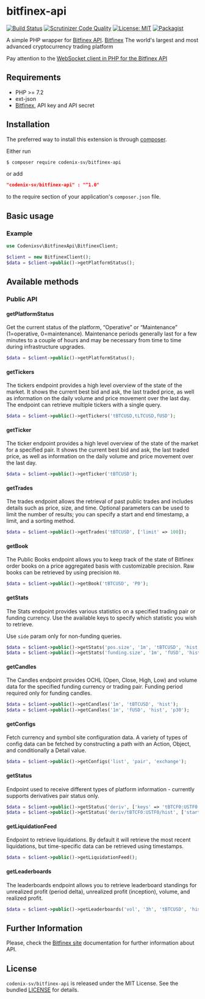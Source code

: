 # bitfinex-api
[![Build Status](https://travis-ci.com/codenix-sv/bitfinex-api.svg?branch=master)](https://travis-ci.com/codenix-sv/bitfinex-api)
[![Scrutinizer Code Quality](https://scrutinizer-ci.com/g/codenix-sv/bitfinex-api/badges/quality-score.png?b=master)](https://scrutinizer-ci.com/g/codenix-sv/bitfinex-api/?branch=master)
[![License: MIT](https://img.shields.io/github/license/codenix-sv/bitfinex-api)](https://github.com/codenix-sv/bitfinex-api/blob/master/LICENSE)
[![Packagist](https://img.shields.io/packagist/dt/codenix-sv/bitfinex-api)](https://packagist.org/packages/codenix-sv/bitfinex-api)

A simple PHP wrapper for [Bitfinex API](https://docs.bitfinex.com/docs/rest-general). [Bitfinex](https://www.bitfinex.com) The world's largest and most advanced cryptocurrency trading platform

Pay attention to the [WebSocket client in PHP for the Bitfinex API](https://github.com/codenix-sv/bitfinex-api-ws)

## Requirements

* PHP >= 7.2
* ext-json
* [Bitfinex](https://www.bitfinex.com), API key and API secret

## Installation

The preferred way to install this extension is through [composer](http://getcomposer.org/download/).

Either run

```bash
$ composer require codenix-sv/bitfinex-api
```
or add

```json
"codenix-sv/bitfinex-api" : "^1.0"
```

to the require section of your application's `composer.json` file.

## Basic usage

### Example
```php
use Codenixsv\BitfinexApi\BitfinexClient;

$client = new BitfinexClient();
$data = $client->public()->getPlatformStatus();
```
## Available methods

### Public API

#### getPlatformStatus
Get the current status of the platform, “Operative” or “Maintenance” (1=operative, 0=maintenance). Maintenance periods generally last for a 
few minutes to a couple of hours and may be necessary from time to time during infrastructure upgrades.

```php
$data = $client->public()->getPlatformStatus();
```

#### getTickers
The tickers endpoint provides a high level overview of the state of the market. It shows the current best bid and ask,
the last traded price, as well as information on the daily volume and price movement over the last day. The endpoint can retrieve multiple tickers with a single query.
```php
$data = $client->public()->getTickers('tBTCUSD,tLTCUSD,fUSD');
```

#### getTicker
The ticker endpoint provides a high level overview of the state of the market for a specified pair. It shows the current
best bid and ask, the last traded price, as well as information on the daily volume and price movement over the last day.
```php
$data = $client->public()->getTicker('tBTCUSD');
```

#### getTrades
The trades endpoint allows the retrieval of past public trades and includes details such as price, size, and time. 
Optional parameters can be used to limit the number of results; you can specify a start and end timestamp, a limit, and a sorting method.
```php
$data = $client->public()->getTrades('tBTCUSD', ['limit' => 100]);
```

#### getBook
The Public Books endpoint allows you to keep track of the state of Bitfinex order books on a price aggregated basis with
customizable precision. Raw books can be retrieved by using precision `R0`. 
```php
$data = $client->public()->getBook('tBTCUSD', 'P0');
```

#### getStats
The Stats endpoint provides various statistics on a specified trading pair or funding currency. Use the available keys 
to specify which statistic you wish to retrieve.

Use `side` param only for non-funding queries.
```php
$data = $client->public()->getStats('pos.size', '1m', 'tBTCUSD', 'hist', 'long');
$data = $client->public()->getStats('funding.size', '1m', 'fUSD', 'hist');
```

#### getCandles
The Candles endpoint provides OCHL (Open, Close, High, Low) and volume data for the specified funding currency or trading pair.
Funding period required only for funding candles.
```php
$data = $client->public()->getCandles('1m', 'tBTCUSD', 'hist');
$data = $client->public()->getCandles('1m', 'fUSD', 'hist', 'p30');
```

#### getConfigs
Fetch currency and symbol site configuration data.
A variety of types of config data can be fetched by constructing a path with an Action, Object, and conditionally a Detail value.
```php
$data = $client->public()->getConfigs('list', 'pair', 'exchange');
```

#### getStatus
Endpoint used to receive different types of platform information - currently supports derivatives pair status only.
```php
$data = $client->public()->getStatus('deriv', ['keys' => 'tBTCF0:USTF0']);
$data = $client->public()->getStatus('deriv/tBTCF0:USTF0/hist', ['start' => 157057800000, 'end' => 1573566992000]);
```

#### getLiquidationFeed
Endpoint to retrieve liquidations. By default it will retrieve the most recent liquidations, but time-specific data can be retrieved using timestamps.
```php
$data = $client->public()->getLiquidationFeed();
```

#### getLeaderboards
The leaderboards endpoint allows you to retrieve leaderboard standings for unrealized profit (period delta), unrealized profit (inception), volume, and realized profit.
```php
$data = $client->public()->getLeaderboards('vol', '3h', 'tBTCUSD', 'hist');
```

## Further Information
Please, check the [Bitfinex site](https://docs.bitfinex.com/docs/rest-general) documentation for further
information about API.

## License

`codenix-sv/bitfinex-api` is released under the MIT License. See the bundled [LICENSE](./LICENSE) for details.
